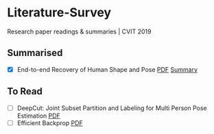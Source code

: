 # Literature-Survey
Research paper readings &amp; summaries | CVIT 2019

## Summarised
- [x] End-to-end Recovery of Human Shape and Pose [PDF](https://people.eecs.berkeley.edu/~kanazawa/papers/HMR_camera_ready.pdf) [Summary](https://github.com/RohanChacko/Literature-Survey/blob/master/End-to-end%20Recovery%20of%20Human%20Shape%20and%20Pose.pdf)

## To Read

- [ ] DeepCut: Joint Subset Partition and Labeling for Multi Person Pose Estimation [PDF](https://pose.mpi-inf.mpg.de/contents/pishchulin16cvpr.pdf)
- [ ] Efficient Backprop [PDF](http://yann.lecun.com/exdb/publis/pdf/lecun-98b.pdf)
